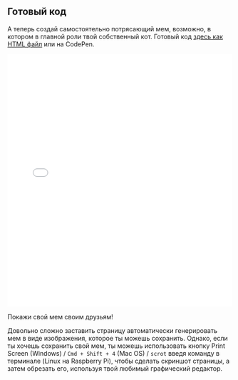 ## Готовый код

А теперь создай самостоятельно потрясающий мем, возможно, в котором в главной роли твой собственный кот. Готовый код [здесь как HTML файл](resources/index.html) или на CodePen. 

<iframe height='567' scrolling='no' title='Генератор кошачьего мема' src='//codepen.io/Translation_RPF/embed/VwvYOOL/?height=567&theme-id=0&default-tab=js,result&embed-version=2' frameborder='no' allowtransparency='true' allowfullscreen='true' style='width: 100%;' mark="crwd-mark">Смотри Pen <a href='https://codepen.io/Translation_RPF/pen/VwvYOOL/'>Генератор кошачьего мема</a> Лауры Сач (<a href='https://codepen.io/rpflaura'>@rpflaura</a>) на <a href='https://codepen.io'>CodePen</a>.
</iframe>

Покажи свой мем своим друзьям!

Довольно сложно заставить страницу автоматически генерировать мем в виде изображения, которое ты можешь сохранить. Однако, если ты хочешь сохранить свой мем, ты можешь использовать кнопку Print Screen (Windows) / `Cmd + Shift + 4` (Mac OS) / `scrot` введя команду в терминале (Linux на Raspberry Pi), чтобы сделать скриншот страницы, а затем обрезать его, используя твой любимый графический редактор.
